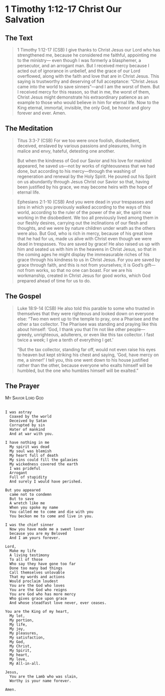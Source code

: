 # 1 Timothy 1:12-17 Christ Our Salvation

## The Text

>1 Timothy 1:12-17 (CSB) I give thanks to Christ Jesus our Lord who has strengthened me, because he considered me faithful, appointing me to the ministry— even though I was formerly a blasphemer, a persecutor, and an arrogant man. But I received mercy because I acted out of ignorance in unbelief, and the grace of our Lord overflowed, along with the faith and love that are in Christ Jesus. This saying is trustworthy and deserving of full acceptance: “Christ Jesus came into the world to save sinners”—and I am the worst of them. But I received mercy for this reason, so that in me, the worst of them, Christ Jesus might demonstrate his extraordinary patience as an example to those who would believe in him for eternal life. Now to the King eternal, immortal, invisible, the only God, be honor and glory forever and ever. Amen.

## The Meditation

>Titus 3:3-7 (CSB) For we too were once foolish, disobedient, deceived, enslaved by various passions and pleasures, living in malice and envy, hateful, detesting one another.
>
>But when the kindness of God our Savior and his love for mankind appeared, he saved us—not by works of righteousness that we had done, but according to his mercy—through the washing of regeneration and renewal by the Holy Spirit. He poured out his Spirit on us abundantly through Jesus Christ our Savior so that, having been justified by his grace, we may become heirs with the hope of eternal life.

>Ephesians 2:1-10 (CSB) And you were dead in your trespasses and sins in which you previously walked according to the ways of this world, according to the ruler of the power of the air, the spirit now working in the disobedient. We too all previously lived among them in our fleshly desires, carrying out the inclinations of our flesh and thoughts, and we were by nature children under wrath as the others were also. But God, who is rich in mercy, because of his great love that he had for us, made us alive with Christ even though we were dead in trespasses. You are saved by grace! He also raised us up with him and seated us with him in the heavens in Christ Jesus, so that in the coming ages he might display the immeasurable riches of his grace through his kindness to us in Christ Jesus. For you are saved by grace through faith, and this is not from yourselves; it is God’s gift— not from works, so that no one can boast. For we are his workmanship, created in Christ Jesus for good works, which God prepared ahead of time for us to do.

## The Gospel

>Luke 18:9-14 (CSB) He also told this parable to some who trusted in themselves that they were righteous and looked down on everyone else: “Two men went up to the temple to pray, one a Pharisee and the other a tax collector. The Pharisee was standing and praying like this about himself: ‘God, I thank you that I’m not like other people—greedy, unrighteous, adulterers, or even like this tax collector. I fast twice a week; I give a tenth of everything I get.’
>
>“But the tax collector, standing far off, would not even raise his eyes to heaven but kept striking his chest and saying, ‘God, have mercy on me, a sinner!’ I tell you, this one went down to his house justified rather than the other, because everyone who exalts himself will be humbled, but the one who humbles himself will be exalted.”


## The Prayer

<div style='font-variant: small-caps;'>
My Savior Lord God
</div>
&nbsp;

```text
I was astray
  Coaxed by the world
  Deceived by Satan
  Corrupted by sin
  Hater of mankind
  And at war with you.

I have nothing in me
  My spirit was dead
  My soul was blemish
  My heart full of death 
  My sins could fill the galaxies
  My wickedness covered the earth
  I was prideful
  Arrogant
  Full of stupidity
  And surely I would have perished.

But you appeared
  came not to condemn
  But to save
  A wretch like me
  When you spoke my name
  You called me to come and die with you
  You beckon me to come and live in you.

I was the chief sinner
  Now you have made me a sweet lover
  because you are my Beloved
  And I am yours forever.

Lord,
  Make my life
  A living testimony
  To all of those
  Who say they have gone too far
  Done too many bad things
  Call themselves unlovable
  That my words and actions
  Would proclaim loudest
  You are the God who loves
  You are the God who reigns
  You are God who has more mercy
  Who gives grace upon grace
  And whose steadfast love never, ever ceases.

You are the King of my heart,
  My lot,
  My portion,
  My life,
  My joy,
  My pleasures,
  My satisfaction,
  My God,
  My Christ,
  My Spirit,
  My heart,
  My love,
  My All-in-all.

Jesus,
  You are the Lamb who was slain,
  Worthy is your name forever.

Amen.
```

